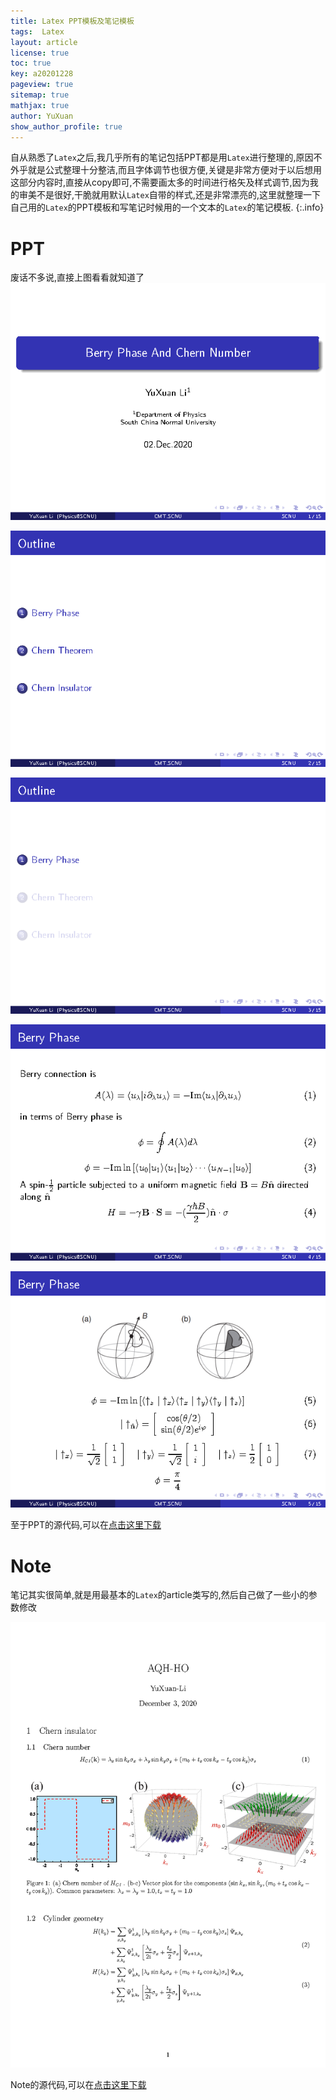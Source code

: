 ```yaml
---
title: Latex PPT模板及笔记模板
tags:  Latex
layout: article
license: true
toc: true
key: a20201228
pageview: true
sitemap: true
mathjax: true
author: YuXuan
show_author_profile: true
---
```

自从熟悉了`Latex`之后,我几乎所有的笔记包括PPT都是用`Latex`进行整理的,原因不外乎就是公式整理十分整洁,而且字体调节也很方便,关键是非常方便对于以后想用这部分内容时,直接从copy即可,不需要画太多的时间进行格矢及样式调节,因为我的审美不是很好,干脆就用默认`Latex`自带的样式,还是非常漂亮的,这里就整理一下自己用的`Latex`的PPT模板和写笔记时候用的一个文本的`Latex`的笔记模板.
{:.info}
<!--more-->
# PPT
废话不多说,直接上图看看就知道了
![png](/assets/images/20201220/Berry_Page1.png)

![png](/assets/images/20201220/Berry_Page2.png)

![png](/assets/images/20201220/Berry_Page3.png)

![png](/assets/images/20201220/Berry_Page4.png)

![png](/assets/images/20201220/Berry_Page5.png)

至于PPT的源代码,可以在[点击这里下载](/assets/pdf/BerryPhase.7z)

# Note
笔记其实很简单,就是用最基本的`Latex`的article类写的,然后自己做了一些小的参数修改

![png](/assets/images/20201220/AQH2.png)

Note的源代码,可以在[点击这里下载](/assets/pdf/Note-1.zip)